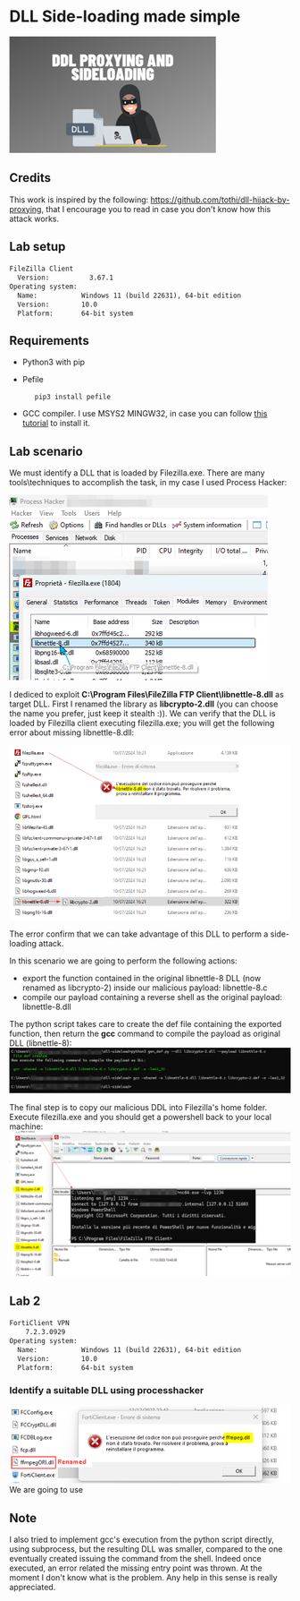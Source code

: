# DLL Side-loading made simple
![dll sl img](dll-sl.png)
## Credits
This work is inspired by the following: https://github.com/tothi/dll-hijack-by-proxying, that I encourage you to read in case you don't know how this attack works.
## Lab setup
    FileZilla Client
      Version:          3.67.1
    Operating system:
      Name:           Windows 11 (build 22631), 64-bit edition
      Version:        10.0
      Platform:       64-bit system
## Requirements
- Python3 with pip
- Pefile

         pip3 install pefile  
- GCC compiler. I use MSYS2 MINGW32, in case you can follow [this tutorial](https://code.visualstudio.com/docs/cpp/config-mingw) to install it.

## Lab scenario
We must identify a DLL that is loaded by Filezilla.exe. There are many tools\techniques to accomplish the task, in my case I used Process Hacker:

![hacker](proc_hacker.png)

I dediced to exploit <b>C:\Program Files\FileZilla FTP Client\libnettle-8.dll</b> as target DLL. First I renamed the library as <b>libcrypto-2.dll</b> (you can choose the name you prefer, just keep it stealth :)). We can verify that the DLL is loaded by Filezilla client executing filezilla.exe; you will get the following error about missing libnettle-8.dll:

![err](err_fz.png)

The error confirm that we can take advantage of this DLL to perform a side-loading attack.

In this scenario we are going to perform the following actions:
- export the function contained in the original libnettle-8 DLL (now renamed as libcrypto-2) inside our malicious payload: libnettle-8.c
- compile our payload containing a reverse shell as the original payload: libnettle-8.dll

The python script takes care to create the def file containing the exported function, then return the <b>gcc</b> command to compile the payload as original DLL (libnettle-8):
![err](comp.png)

The final step is to copy our malicious DDL into Filezilla's home folder. Execute filezilla.exe and you should get a powershell back to your local machine:
![err](shell.png)

## Lab 2

    FortiClient VPN
        7.2.3.0929
    Operating system:
      Name:           Windows 11 (build 22631), 64-bit edition
      Version:        10.0
      Platform:       64-bit system

### Identify a suitable DLL using processhacker
![ph](ph_dll_forti.png)
We are going to use

## Note
I also tried to implement gcc's execution from the python script directly, using subprocess, but the resulting DLL was smaller, compared to the one eventually created issuing the command from the shell. Indeed once executed, an error related the missing entry point was thrown. At the moment I don't know what is the problem. Any help in this sense is really appreciated</i>.


